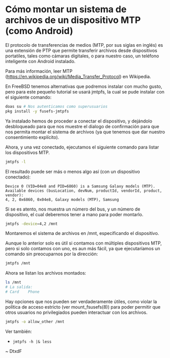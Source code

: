 # Cómo montar un sistema de archivos de un dispositivo MTP (como Android)

El protocolo de transferencias de medios (MTP, por sus siglas en inglés) es una extensión de PTP que permite transferir archivos desde dispositivos portatiles, tales como cámaras digitales, o para nuestro caso, un teléfono inteligente con Android instalado.

Para más información, leer MTP (https://en.wikipedia.org/wiki/Media_Transfer_Protocol) en Wikipedia.

En FreeBSD tenemos alternativas que podremos instalar con mucho gusto, pero para este pequeño tutorial se usará jmtpfs, la cual se pude instalar con el siguiente comando:

```sh
doas su # Nos autenticamos como superusuarios
pkg install -y fusefs-jmtpfs
```

Ya instalado hemos de proceder a conectar el dispositivo, y dejándolo desbloqueado para que nos muestre el dialogo de confirmación para que nos permita montar el sistema de archivos (ya que tenemos que dar nuestro consentimiento explícito).

Ahora, y una vez conectado, ejecutamos el siguiente comando para listar los dispositivos MTP.

```sh
jmtpfs -l
```

El resultado puede ser más o menos algo así (con un dispositivo conectado):

```
Device 0 (VID=04e8 and PID=6860) is a Samsung Galaxy models (MTP).
Available devices (busLocation, devNum, productId, vendorId, product, vendor):
4, 2, 0x6860, 0x04e8, Galaxy models (MTP), Samsung
```

Si se es atento, nos muestra un número del bus, y un número de dispositivo, el cual deberemos tener a mano para poder montarlo.

```sh
jmtpfs -device=4,2 /mnt
```

Montaremos el sistema de archivos en /mnt, especificando el dispositivo.

Aunque lo anterior solo es útil si contamos con múltiples dispositivos MTP, pero si solo contamos con uno, es aun más fácil, ya que ejecutaríamos un comando sin preocuparnos por la dirección:

```sh
jmtpfs /mnt
```

Ahora se listan los archivos montados:

```sh
ls /mnt
# La salida:
# Card    Phone
```

Hay opciones que nos pueden ser verdaderamente útiles, como violar la política de acceso estricto (ver mount_fsusefs(8)) para poder permitir que otros usuarios no privilegiados pueden interactuar con los archivos.

```sh
jmtpfs -o allow_other /mnt
```

Ver también:

* `jmtpfs -h |& less`

\~ DtxdF

